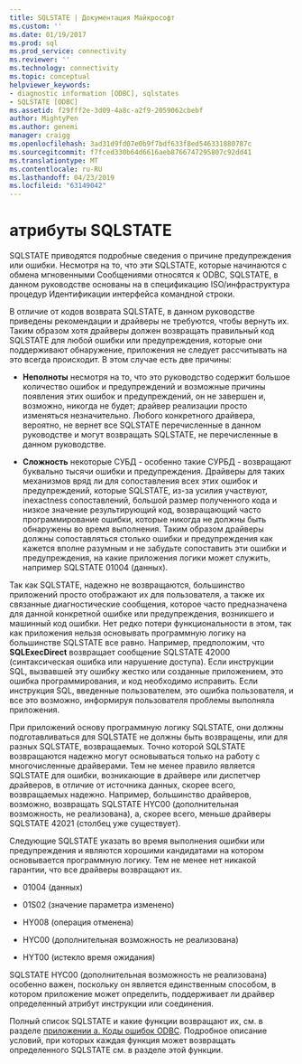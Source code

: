 ```yaml
---
title: SQLSTATE | Документация Майкрософт
ms.custom: ''
ms.date: 01/19/2017
ms.prod: sql
ms.prod_service: connectivity
ms.reviewer: ''
ms.technology: connectivity
ms.topic: conceptual
helpviewer_keywords:
- diagnostic information [ODBC], sqlstates
- SQLSTATE [ODBC]
ms.assetid: f29fff2e-3d09-4a8c-a2f9-2059062cbebf
author: MightyPen
ms.author: genemi
manager: craigg
ms.openlocfilehash: 3ad31d9fd07e0b9f7bdf633f8ed546331880787c
ms.sourcegitcommit: f7fced330b64d6616aeb8766747295807c92dd41
ms.translationtype: MT
ms.contentlocale: ru-RU
ms.lasthandoff: 04/23/2019
ms.locfileid: "63149042"
---
```

# <a name="sqlstates"></a>атрибуты SQLSTATE
SQLSTATE приводятся подробные сведения о причине предупреждения или ошибки. Несмотря на то, что эти SQLSTATE, которые начинаются с обмена мгновенными Сообщениями относятся к ODBC, SQLSTATE, в данном руководстве основаны на в спецификацию ISO/инфраструктура процедур Идентификации интерфейса командной строки.  
  
 В отличие от кодов возврата SQLSTATE, в данном руководстве приведены рекомендации и драйверы не требуются, чтобы вернуть их. Таким образом хотя драйверы должен возвращать правильный код SQLSTATE для любой ошибки или предупреждения, которые они поддерживают обнаружение, приложения не следует рассчитывать на это всегда происходит. В этом случае есть две причины:  
  
-   **Неполноты** несмотря на то, что это руководство содержит большое количество ошибок и предупреждений и возможные причины появления этих ошибок и предупреждений, он не завершен и, возможно, никогда не будет; драйвер реализации просто изменяться незначительно. Любого конкретного драйвера, вероятно, не вернет все SQLSTATE перечисленные в данном руководстве и могут возвращать SQLSTATE, не перечисленные в данном руководстве.  
  
-   **Сложность** некоторые СУБД - особенно такие СУРБД - возвращают буквально тысячи ошибки и предупреждения. Драйверы для таких механизмов вряд ли для сопоставления всех этих ошибок и предупреждений, которые SQLSTATE, из-за усилия участвуют, inexactness сопоставлений, большой размер полученного кода и низкое значение результирующий код, возвращающий часто программирование ошибки, которые никогда не должны быть обнаружены во время выполнения. Таким образом драйверы должны сопоставляться столько ошибки и предупреждения как кажется вполне разумным и не забудьте сопоставить эти ошибки и предупреждения, на какие приложения логики может служить, например SQLSTATE 01004 (данных).  
  
 Так как SQLSTATE, надежно не возвращаются, большинство приложений просто отображают их для пользователя, а также их связанные диагностические сообщения, которое часто предназначена для данной конкретной ошибке или предупреждения, возникшего и машинный код ошибки. Нет редко потери функциональности в этом, так как приложения нельзя основывать программную логику на большинстве SQLSTATE все равно. Например, предположим, что **SQLExecDirect** возвращает сообщение SQLSTATE 42000 (синтаксическая ошибка или нарушение доступа). Если инструкции SQL, вызвавшей эту ошибку жестко или созданные приложением, это ошибка программирования, и код необходимо исправить. Если инструкция SQL, введенные пользователем, это ошибка пользователя, и все это возможно, информируя пользователя проблемы выполняла приложения.  
  
 При приложений основу программную логику SQLSTATE, они должны подготавливаться для SQLSTATE не должны быть возвращены, или для разных SQLSTATE, возвращаемых. Точно которой SQLSTATE возвращаются надежно могут основываться только на работу с многочисленные драйверами. Тем не менее правило является SQLSTATE для ошибки, возникающие в драйвере или диспетчер драйверов, в отличие от источника данных, скорее всего, возвращаемых надежно. Например, большинство драйверов, возможно, возвращать SQLSTATE HYC00 (дополнительная возможность, не реализована), а, скорее всего, меньше драйверы SQLSTATE 42021 (столбец уже существует).  
  
 Следующие SQLSTATE указать во время выполнения ошибки или предупреждения и являются хорошими кандидатами на котором основывается программную логику. Тем не менее нет никакой гарантии, что все драйверы возвращают их.  
  
-   01004 (данных)  
  
-   01S02 (значение параметра изменено)  
  
-   HY008 (операция отменена)  
  
-   HYC00 (дополнительная возможность не реализована)  
  
-   HYT00 (истекло время ожидания)  
  
 SQLSTATE HYC00 (дополнительная возможность не реализована) особенно важен, поскольку он является единственным способом, в котором приложение может определить, поддерживает ли драйвер определенный атрибут инструкции или соединения.  
  
 Полный список SQLSTATE и какие функции возвращают их, см. в разделе [приложении a. Коды ошибок ODBC](../../../odbc/reference/appendixes/appendix-a-odbc-error-codes.md). Подробное описание условий, при которых каждая функция может возвращать определенного SQLSTATE см. в разделе этой функции.
